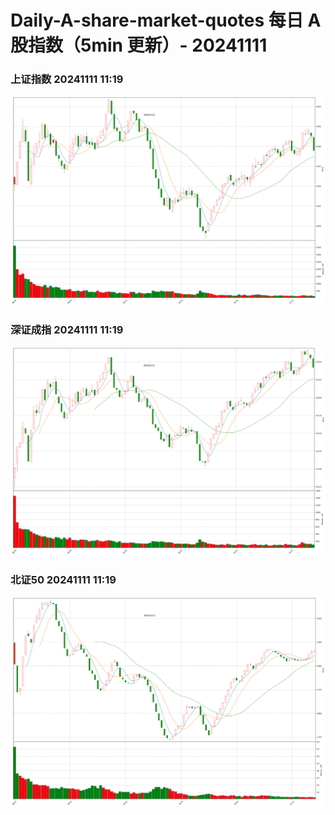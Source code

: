 
# Daily-A-share-market-quotes 每日 A 股指数（5min 更新）- 20241111

### 上证指数 20241111 11:19
![](./fig/2024/11/20241111-sh000001.png)

### 深证成指 20241111 11:19
![](./fig/2024/11/20241111-sz399001.png)

### 北证50 20241111 11:19
![](./fig/2024/11/20241111-bj899050.png)
